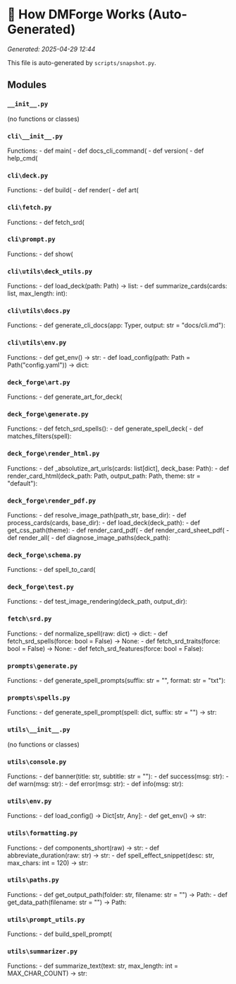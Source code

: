 # 🧠 How DMForge Works (Auto-Generated)

_Generated: 2025-04-29 12:44_

This file is auto-generated by `scripts/snapshot.py`.

## Modules

### `__init__.py`
  (no functions or classes)

### `cli\__init__.py`

  Functions:
    - def main(
    - def docs_cli_command(
    - def version(
    - def help_cmd(


### `cli\deck.py`

  Functions:
    - def build(
    - def render(
    - def art(


### `cli\fetch.py`

  Functions:
    - def fetch_srd(


### `cli\prompt.py`

  Functions:
    - def show(


### `cli\utils\deck_utils.py`

  Functions:
    - def load_deck(path: Path) -> list:
    - def summarize_cards(cards: list, max_length: int):


### `cli\utils\docs.py`

  Functions:
    - def generate_cli_docs(app: Typer, output: str = "docs/cli.md"):


### `cli\utils\env.py`

  Functions:
    - def get_env() -> str:
    - def load_config(path: Path = Path("config.yaml")) -> dict:


### `deck_forge\art.py`

  Functions:
    - def generate_art_for_deck(


### `deck_forge\generate.py`

  Functions:
    - def fetch_srd_spells():
    - def generate_spell_deck(
    - def matches_filters(spell):


### `deck_forge\render_html.py`

  Functions:
    - def _absolutize_art_urls(cards: list[dict], deck_base: Path):
    - def render_card_html(deck_path: Path, output_path: Path, theme: str = "default"):


### `deck_forge\render_pdf.py`

  Functions:
    - def resolve_image_path(path_str, base_dir):
    - def process_cards(cards, base_dir):
    - def load_deck(deck_path):
    - def get_css_path(theme):
    - def render_card_pdf(
    - def render_card_sheet_pdf(
    - def render_all(
    - def diagnose_image_paths(deck_path):


### `deck_forge\schema.py`

  Functions:
    - def spell_to_card(


### `deck_forge\test.py`

  Functions:
    - def test_image_rendering(deck_path, output_dir):


### `fetch\srd.py`

  Functions:
    - def normalize_spell(raw: dict) -> dict:
    - def fetch_srd_spells(force: bool = False) -> None:
    - def fetch_srd_traits(force: bool = False) -> None:
    - def fetch_srd_features(force: bool = False):


### `prompts\generate.py`

  Functions:
    - def generate_spell_prompts(suffix: str = "", format: str = "txt"):


### `prompts\spells.py`

  Functions:
    - def generate_spell_prompt(spell: dict, suffix: str = "") -> str:


### `utils\__init__.py`
  (no functions or classes)

### `utils\console.py`

  Functions:
    - def banner(title: str, subtitle: str = ""):
    - def success(msg: str):
    - def warn(msg: str):
    - def error(msg: str):
    - def info(msg: str):


### `utils\env.py`

  Functions:
    - def load_config() -> Dict[str, Any]:
    - def get_env() -> str:


### `utils\formatting.py`

  Functions:
    - def components_short(raw) -> str:
    - def abbreviate_duration(raw: str) -> str:
    - def spell_effect_snippet(desc: str, max_chars: int = 120) -> str:


### `utils\paths.py`

  Functions:
    - def get_output_path(folder: str, filename: str = "") -> Path:
    - def get_data_path(filename: str = "") -> Path:


### `utils\prompt_utils.py`

  Functions:
    - def build_spell_prompt(


### `utils\summarizer.py`

  Functions:
    - def summarize_text(text: str, max_length: int = MAX_CHAR_COUNT) -> str:


